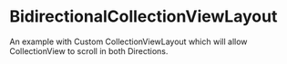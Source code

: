 # BidirectionalCollectionViewLayout
An example with Custom CollectionViewLayout which will allow CollectionView to scroll in both Directions.

